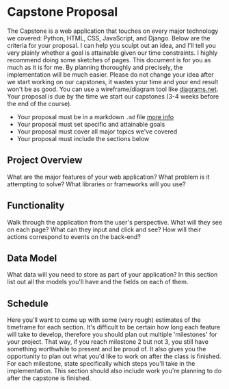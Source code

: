 
# Capstone Proposal

The Capstone is a web application that touches on every major technology we covered: Python, HTML, CSS, JavaScript, and Django. Below are the criteria for your proposal. I can help you sculpt out an idea, and I'll tell you very plainly whether a goal is attainable given our time constraints. I highly recommend doing some sketches of pages. This document is for you as much as it is for me. By planning thoroughly and precisely, the implementation will be much easier. Please do not change your idea after we start working on our capstones, it wastes your time and your end result won't be as good. You can use a wireframe/diagram tool like [diagrams.net](https://www.diagrams.net/). Your proposal is due by the time we start our capstones (3-4 weeks before the end of the course).

- Your proposal must be in a markdown `.md` file [more info](https://help.github.com/articles/basic-writing-and-formatting-syntax/)
- Your proposal must set specific and attainable goals
- Your proposal must cover all major topics we've covered
- Your proposal must include the sections below

## Project Overview

What are the major features of your web application? What problem is it attempting to solve? What libraries or frameworks will you use?

## Functionality

Walk through the application from the user's perspective. What will they see on each page? What can they input and click and see? How will their actions correspond to events on the back-end?

## Data Model

What data will you need to store as part of your application? In this section list out all the models you'll have and the fields on each of them.

## Schedule

Here you'll want to come up with some (very rough) estimates of the timeframe for each section. It's difficult to be certain how long each feature will take to develop, therefore you should plan out multiple 'milestones' for your project. That way, if you reach milestone 2 but not 3, you still have something worthwhile to present and be proud of. It also gives you the opportunity to plan out what you'd like to work on after the class is finished. For each milestone, state specifically which steps you'll take in the implementation. This section should also include work you're planning to do after the capstone is finished.


